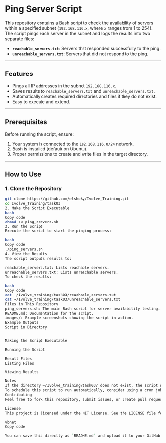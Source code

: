 # Ping Server Script

This repository contains a Bash script to check the availability of servers within a specified subnet (`192.168.116.x`, where `x` ranges from 1 to 254). The script pings each server in the subnet and logs the results into two separate files:

- **`reachable_servers.txt`**: Servers that responded successfully to the ping.
- **`unreachable_servers.txt`**: Servers that did not respond to the ping.

---

## Features

- Pings all IP addresses in the subnet `192.168.116.x`.
- Saves results to `reachable_servers.txt` and `unreachable_servers.txt`.
- Automatically creates required directories and files if they do not exist.
- Easy to execute and extend.

---

## Prerequisites

Before running the script, ensure:

1. Your system is connected to the `192.168.116.0/24` network.
2. Bash is installed (default on Ubuntu).
3. Proper permissions to create and write files in the target directory.

---

## How to Use

### 1. Clone the Repository
```bash
git clone https://github.com/elshoky/Ivolve_Training.git
cd Ivolve_Training/task03
2. Make the Script Executable
bash
Copy code
chmod +x ping_servers.sh
3. Run the Script
Execute the script to start the pinging process:

bash
Copy code
./ping_servers.sh
4. View the Results
The script outputs results to:

reachable_servers.txt: Lists reachable servers.
unreachable_servers.txt: Lists unreachable servers.
To check the results:

bash
Copy code
cat ~/Ivolve_training/task03/reachable_servers.txt
cat ~/Ivolve_training/task03/unreachable_servers.txt
Files in This Repository
ping_servers.sh: The main Bash script for server availability testing.
README.md: Documentation for the script.
images/: Example screenshots showing the script in action.
Example Outputs
Script in Directory


Making the Script Executable

Running the Script

Result Files
Listing Files

Viewing Results

Notes
If the directory ~/Ivolve_training/task03/ does not exist, the script will create it automatically.
To schedule this script to run automatically, consider using a cron job.
Contributing
Feel free to fork this repository, submit issues, or create pull requests to contribute.

License
This project is licensed under the MIT License. See the LICENSE file for details.

vbnet
Copy code

You can save this directly as `README.md` and upload it to your GitHub repository. Let me know if you need help with additional formatting or edits!










